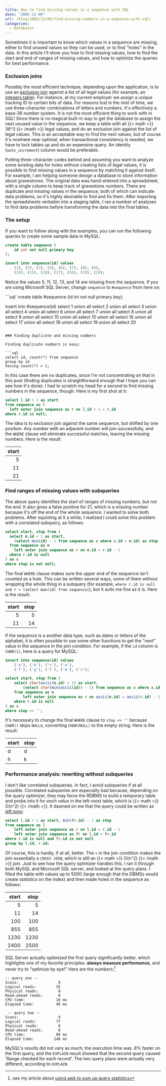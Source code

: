 ```yaml
---
title: How to find missing values in a sequence with SQL
date: "2005-12-06"
url: /blog/2005/12/06/find-missing-numbers-in-a-sequence-with-sql/
categories:
  - Databases
---
```

Sometimes it is important to know which values in a sequence are missing, either to find unused values so they can be used, or to find "holes" in the data. In this article I'll show you how to find missing values, how to find the start and end of ranges of missing values, and how to optimize the queries for best performance.

### Exclusion joins

Possibly the most efficient technique, depending upon the application, is to use an [exclusion join](/blog/2005/09/23/how-to-write-a-sql-exclusion-join/) against a list of all legal values (for example, an [integers table](/blog/2005/12/07/the-integers-table/)). For instance, at my current employer we assign a unique tracking ID to certain bits of data. For reasons lost in the mist of time, we use three-character combinations of letters and numbers. It's effectively a base-36 number system. It is not the most efficient thing to work with in SQL! Since there is no magical built-in way to get the database to assign the next unused value in the sequence, we keep a table with all {{< math >}} 36^3 {{< /math >}} legal values, and do an exclusion join against the list of legal values. This is an acceptable way to find the next values, but of course it's nowhere near optimal; when transactional consistency is needed, we have to lock tables up and do an expensive query. An identity (`auto_increment`) column would be preferable.

Putting three-character codes behind and assuming you want to analyze some existing data for holes without creating lists of legal values, it is possible to find missing values in a sequence by matching it against itself. For example, I am helping someone design a database to store information about gravestones. The original data was hand-entered into a spreadsheet, with a single column to keep track of gravestone numbers. There are duplicate and missing values in the sequence, both of which can indicate data problems, so it's highly desirable to find and fix them. After importing the spreadsheets verbatim into a staging table, I ran a number of analyses to find data problems before transforming the data into the final tables.

### The setup

If you want to follow along with the examples, you can run the following queries to create some sample data in MySQL:

```sql
create table sequence (
    id int not null primary key
);

insert into sequence(id) values
    (1), (2), (3), (4), (6), (7), (8), (9),
    (10), (15), (16), (17), (18), (19), (20);
```

Notice the values 5, 11, 12, 13, and 14 are missing from the sequence. If you are using Microsoft SQL Server, change `sequence` to `#sequence` from here on:

```sql`
create table #sequence (id int not null primary key);

insert into #sequence(id)
    select 1
    union all select 2
    union all select 3
    union all select 4
    union all select 6
    union all select 7
    union all select 8
    union all select 9
    union all select 10
    union all select 15
    union all select 16
    union all select 17
    union all select 18
    union all select 19
    union all select 20
```

### Finding duplicate and missing numbers

Finding duplicate numbers is easy:

```sql
select id, count(*) from sequence
group by id
having count(*) > 1;
```

In this case there are no duplicates, since I'm not concentrating on that in this post (finding duplicates is straightforward enough that I hope you can see how it's done). I had to scratch my head for a second to find missing numbers in the sequence, though. Here is my first shot at it:

```sql
select l.id + 1 as start
from sequence as l
  left outer join sequence as r on l.id + 1 = r.id
where r.id is null;
```

The idea is to exclusion join against the same sequence, but shifted by one position. Any number with an adjacent number will join successfully, and the `WHERE` clause will eliminate successful matches, leaving the missing numbers. Here is the result:

| start |
|------:|
| 5     |
| 11    |
| 21    |

### Find ranges of missing values with subqueries

The above query identifies the start of ranges of missing numbers, but not the end. It also gives a false positive for 21, which is a missing number because it's off the end of the whole sequence. I wanted to solve both problems. After squinting at it a while, I realized I could solve this problem with a correlated subquery, as follows:

```sql
select start, stop from (
  select m.id + 1 as start,
    (select min(id) - 1 from sequence as x where x.id > m.id) as stop
  from sequence as m
    left outer join sequence as r on m.id = r.id - 1
  where r.id is null
) as x
where stop is not null;
```

The final `WHERE` clause makes sure the upper end of the sequence isn't counted as a hole. This can be written several ways, some of them without wrapping the whole thing in a subquery (for example, `where r.id is null and r < (select max(id) from sequence)`), but it suits me fine as it is. Here is the result:

| start | stop |
|------:|-----:|
| 5     | 5    |
| 11    | 14   |

If the sequence is a another data type, such as dates or letters of the alphabet, it is often possible to use some other functions to get the "next" value in the sequence in the join condition. For example, if the `id` column is `CHAR(1)`, here is a query for MySQL:

```sql
insert into sequence(id) values
    ('a'), ('b'), ('c'), ('e'),
    ('f'), ('g'), ('l'), ('m'), ('n');

select start, stop from (
    select char(ascii(m.id) + 1) as start,
        (select char(min(ascii(id)) - 1) from sequence as x where x.id > m.id) as stop
    from sequence as m
        left outer join sequence as r on ascii(m.id) = ascii(r.id) - 1
    where r.id is null
) as x
where stop <> '';
```

It's necessary to change the final `WHERE` clause to `stop <> ''` because `CHAR()` skips `NULL`s, converting `CHAR(NULL)` to the empty string. Here is the result:

| start | stop |
|-------|------|
| d     | d    |
| h     | k    |

### Performance analysis: rewriting without subqueries

I don't like correlated subqueries. In fact, I avoid subqueries if at all possible. Correlated subqueries are especially bad because, depending on the query optimizer, they may force the RDBMS to build a temporary table and probe into it for *each value* in the left-most table, which is {{< math >}} O(n^2) {{< /math >}}. It dawned on me that the query could be written as [left joins](/blog/2005/09/23/how-to-write-a-sql-exclusion-join/):

```sql
select l.id + 1 as start, min(fr.id) - 1 as stop
from sequence as l
    left outer join sequence as r on l.id = r.id - 1
    left outer join sequence as fr on l.id < fr.id
where r.id is null and fr.id is not null
group by l.id, r.id;
```

Of course, this is hardly, if at all, better. The `<` in the join condition makes the join essentially a `CROSS JOIN`, which is still an {{< math >}} O(n^2) {{< /math >}} join. Just to see how the query optimizer handles this, I ran it through both MySQL and Microsoft SQL server, and looked at the query plans. I filled the table with values up to 5000 (large enough that the DBMSs would create statistics on the index) and then made holes in the sequence as follows:

| start | stop |
|------:|-----:|
|     5 |    5 |
|    11 |   14 |
|   100 |  100 |
|   855 |  855 |
|  1230 | 1230 |
|  2400 | 2500 |

SQL Server actually optimized the first query significantly better, which highlights one of my favorite principles: **always measure performance**, and never try to "optimize by eye!" Here are the numbers:[^1]

```
-- query one --
Scans:                  9
Logical reads:         35
Physical reads:         0
Read-ahead reads:       0
CPU time:              10 ms
Elapsed time:          49 ms

 -- query two --
Scans:                  9
Logical reads:         77
Physical reads:         0
Read-ahead reads:       0
CPU time:              60 ms
Elapsed time:         148 ms
```

MySQL's results did not vary as much; the execution time was .8% faster on the first query, and the `EXPLAIN` result showed that the second query caused 'Range checked for each record'. The two query plans were actually very different, according to `EXPLAIN`.


[^1]: see my article about [using awk to sum up query statistics](/blog/2005/11/30/quickly-compile-query-statistics-from-sql-query-analyzer/)
